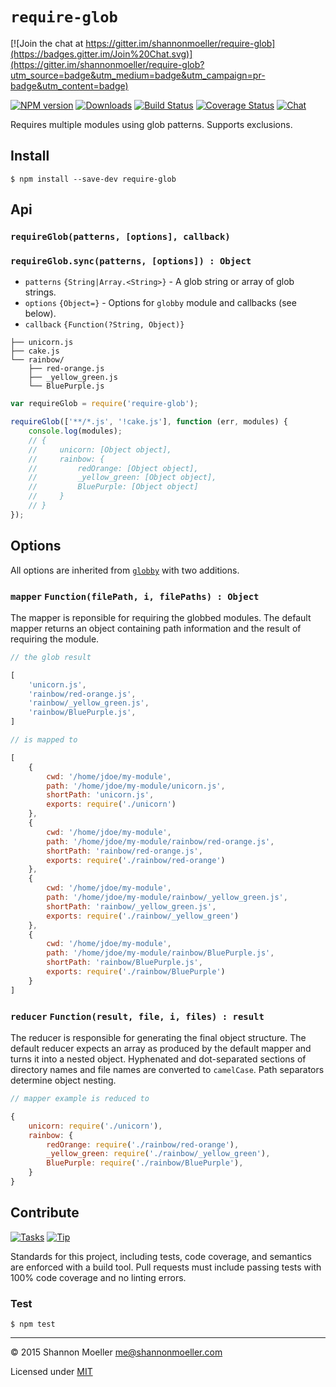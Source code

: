 # `require-glob`

[![Join the chat at https://gitter.im/shannonmoeller/require-glob](https://badges.gitter.im/Join%20Chat.svg)](https://gitter.im/shannonmoeller/require-glob?utm_source=badge&utm_medium=badge&utm_campaign=pr-badge&utm_content=badge)

[![NPM version][npm-img]][npm-url] [![Downloads][downloads-img]][npm-url] [![Build Status][travis-img]][travis-url] [![Coverage Status][coveralls-img]][coveralls-url] [![Chat][gitter-img]][gitter-url]

Requires multiple modules using glob patterns. Supports exclusions.

## Install

    $ npm install --save-dev require-glob

## Api

### `requireGlob(patterns, [options], callback)`

### `requireGlob.sync(patterns, [options]) : Object`

- `patterns` `{String|Array.<String>}` - A glob string or array of glob strings.
- `options` `{Object=}` - Options for `globby` module and callbacks (see below).
- `callback` `{Function(?String, Object)}`

```
├── unicorn.js
├── cake.js
└── rainbow/
    ├── red-orange.js
    ├── _yellow_green.js
    └── BluePurple.js
```

```js
var requireGlob = require('require-glob');

requireGlob(['**/*.js', '!cake.js'], function (err, modules) {
    console.log(modules);
    // {
    //     unicorn: [Object object],
    //     rainbow: {
    //         redOrange: [Object object],
    //         _yellow_green: [Object object],
    //         BluePurple: [Object object]
    //     }
    // }
});
```

## Options

All options are inherited from [`globby`][globby] with two additions.

[globby]: https://www.npmjs.com/package/globby

### `mapper` `Function(filePath, i, filePaths) : Object`

The mapper is reponsible for requiring the globbed modules. The default mapper returns an object containing path information and the result of requiring the module.

```js
// the glob result

[
    'unicorn.js',
    'rainbow/red-orange.js',
    'rainbow/_yellow_green.js',
    'rainbow/BluePurple.js',
]

// is mapped to

[
    {
        cwd: '/home/jdoe/my-module',
        path: '/home/jdoe/my-module/unicorn.js',
        shortPath: 'unicorn.js',
        exports: require('./unicorn')
    },
    {
        cwd: '/home/jdoe/my-module',
        path: '/home/jdoe/my-module/rainbow/red-orange.js',
        shortPath: 'rainbow/red-orange.js',
        exports: require('./rainbow/red-orange')
    },
    {
        cwd: '/home/jdoe/my-module',
        path: '/home/jdoe/my-module/rainbow/_yellow_green.js',
        shortPath: 'rainbow/_yellow_green.js',
        exports: require('./rainbow/_yellow_green')
    },
    {
        cwd: '/home/jdoe/my-module',
        path: '/home/jdoe/my-module/rainbow/BluePurple.js',
        shortPath: 'rainbow/BluePurple.js',
        exports: require('./rainbow/BluePurple')
    }
]
```

### `reducer` `Function(result, file, i, files) : result`

The reducer is responsible for generating the final object structure. The default reducer expects an array as produced by the default mapper and turns it into a nested object. Hyphenated and dot-separated sections of directory names and file names are converted to `camelCase`. Path separators determine object nesting.

```js
// mapper example is reduced to

{
    unicorn: require('./unicorn'),
    rainbow: {
        redOrange: require('./rainbow/red-orange'),
        _yellow_green: require('./rainbow/_yellow_green'),
        BluePurple: require('./rainbow/BluePurple'),
    }
}
```

## Contribute

[![Tasks][waffle-img]][waffle-url] [![Tip][gittip-img]][gittip-url]

Standards for this project, including tests, code coverage, and semantics are enforced with a build tool. Pull requests must include passing tests with 100% code coverage and no linting errors.

### Test

    $ npm test

----

© 2015 Shannon Moeller <me@shannonmoeller.com>

Licensed under [MIT](http://shannonmoeller.com/mit.txt)

[coveralls-img]: http://img.shields.io/coveralls/shannonmoeller/require-glob/master.svg?style=flat-square
[coveralls-url]: https://coveralls.io/r/shannonmoeller/require-glob
[downloads-img]: http://img.shields.io/npm/dm/require-glob.svg?style=flat-square
[gitter-img]:    http://img.shields.io/badge/gitter-join_chat-1dce73.svg?style=flat-square
[gitter-url]:    https://gitter.im/shannonmoeller/require-glob
[gittip-img]:    http://img.shields.io/gittip/shannonmoeller.svg?style=flat-square
[gittip-url]:    https://www.gittip.com/shannonmoeller
[npm-img]:       http://img.shields.io/npm/v/require-glob.svg?style=flat-square
[npm-url]:       https://npmjs.org/package/require-glob
[travis-img]:    http://img.shields.io/travis/shannonmoeller/require-glob.svg?style=flat-square
[travis-url]:    https://travis-ci.org/shannonmoeller/require-glob
[waffle-img]:    http://img.shields.io/github/issues/shannonmoeller/require-glob.svg?style=flat-square
[waffle-url]:    http://waffle.io/shannonmoeller/require-glob
